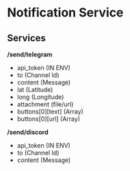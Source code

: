 # Notification Service

## Services

**/send/telegram**

* api_token (IN ENV)
* to (Channel Id)
* content (Message)
* lat (Latitude)
* long (Longitude)
* attachment (file/url)
* buttons[0][text] (Array)
* buttons[0][url] (Array)

**/send/discord**

* api_token (IN ENV)
* to (Channel Id)
* content (Message)
